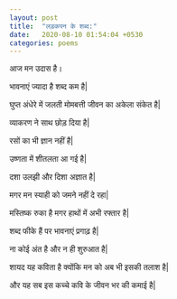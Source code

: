 ```yaml
---
layout: post
title:  "लड़कपन के शब्द:"
date:   2020-08-10 01:54:04 +0530
categories: poems
---
```


आज मन उदास है।


भावनाएं ज्यादा है शब्द कम है|


घुप्त अंधेरे में जलती मोमबत्ती जीवन का अकेला संकेत है|


व्याकरण ने साथ छोड़ दिया है|


रसों का भी ज्ञान नहीं है|


उष्णता में शीतलता आ गई है|


दशा उलझी और दिशा अज्ञात है|


मगर मन स्याही को जमने नहीं दे रहा|


मस्तिष्क रुका है मगर हाथों में अभी रफ्तार है|


शब्द फीके हैं पर भावनाएं प्रगाढ़ है|


ना कोई अंत है और न ही शुरुआत है|


शायद यह कविता है क्योंकि मन को अब भी इसकी तलाश है|


और यह सब इस कच्चे कवि के जीवन भर की कमाई है| 
